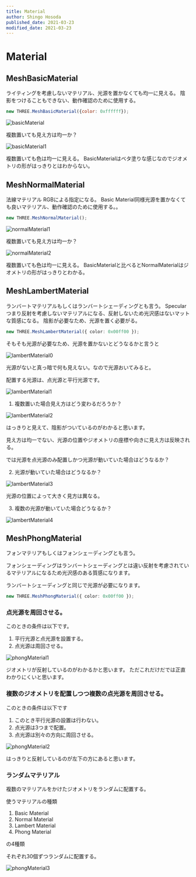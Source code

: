 ```yaml
---
title: Material
author: Shingo Hosoda
published_date: 2021-03-23
modified_date: 2021-03-23
---
```

# Material

## MeshBasicMaterial

ライティングを考慮しないマテリアル、光源を置かなくても均一に見える。
陰影をつけることもできない、動作確認のために使用する。
```js
new THREE.MeshBasicMaterial({color: 0xffffff});
```

![basicMaterial](images/basicMaterial.png)

複数置いても見え方は均一か？

![basicMaterial1](images/basicMaterial1.png)

複数置いても色は均一に見える。
BasicMaterialはベタ塗りな感じなのでジオメトリの形がはっきりとはわからない。

## MeshNormalMaterial

法線マテリアル
RGBによる指定になる。
Basic Material同様光源を置かなくても良いマテリアル、動作確認のために使用する。。
```js
new THREE.MeshNormalMaterial();
```

![normalMaterial1](images/normalMaterial1.png)

複数置いても見え方は均一か？

![normalMaterial2](images/normalMaterial2.png)

複数置いても色は均一に見える。
BasicMaterialと比べるとNormalMaterialはジオメトリの形がはっきりとわかる。

## MeshLambertMaterial

ランバートマテリアルもしくはランバートシェーディングとも言う。
Specularつまり反射を考慮しないマテリアルになる、反射しないため光沢感はないマットな質感になる。
陰影が必要なため、光源を置く必要がる。

```ts
new THREE.MeshLambertMaterial({ color: 0x00ff00 });
```

そもそも光源が必要なため、光源を置かないとどうなるかと言うと

![lambertMaterial0](images/lambert_material0.png)

光源がないと真っ暗で何も見えない。なので光源おいてみると。

配置する光源は、点光源と平行光源です。

![lambertMaterial1](images/lambert_material1.png)

1. 複数置いた場合見え方はどう変わるだろうか？

![lambertMaterial2](images/lambert_material2.png)

はっきりと見えて、陰影がついているのがわかると思います。

見え方は均一でない、光源の位置やジオメトリの座標や向きに見え方は反映される。

では光源を点光源のみ配置しかつ光源が動いていた場合はどうなるか？

2. 光源が動いていた場合はどうなるか？

![lambertMaterial3](images/lambert_material3.png)

光源の位置によって大きく見方は異なる。

3. 複数の光源が動いていた場合どうなるか？

![lambertMaterial4](images/lambert_material4.png)

## MeshPhongMaterial

フォンマテリアもしくはフォンシェーディングとも言う。

フォンシェーディングはランバートシェーディングとは違い反射を考慮されているマテリアルになるため光沢感のある質感になります。

ランバートシェーディングと同じで光源が必要になります。

```ts
new THREE.MeshPhongMaterial({ color: 0x00ff00 });
```

### 点光源を周回させる。

このときの条件は以下です。
1. 平行光源と点光源を設置する。
2. 点光源は周回させる。

![phongMaterial1](images/mesh_phong_material1.png)

ジオメトリが反射しているのがわかるかと思います。
ただこれだけだでは正直わかりにくいと思います。

### 複数のジオメトリを配置しつつ複数の点光源を周回させる。

このときの条件は以下です
1. このとき平行光源の設置は行わない。
2. 点光源は3つまで配置。
3. 点光源は別々の方向に周回させる。

![phongMaterial2](images/mesh_phong_material2.png)

はっきりと反射しているのが左下の方にあると思います。

### ランダムマテリアル

複数のマテリアルをかけたジオメトリをランダムに配置する。

使うマテリアルの種類

1. Basic Material
2. Normal Material
3. Lambert Material
4. Phong Material

の4種類

それぞれ30個ずつランダムに配置する。

![phongMaterial3](images/mesh_phong_material3.png)